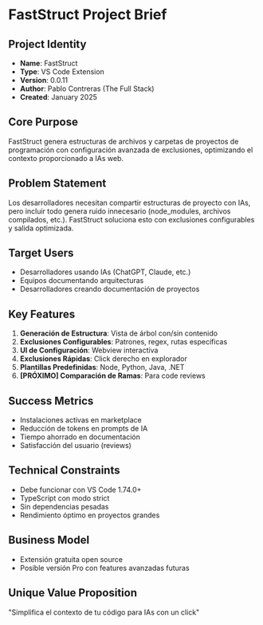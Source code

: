# FastStruct Project Brief

## Project Identity
- **Name**: FastStruct
- **Type**: VS Code Extension
- **Version**: 0.0.11
- **Author**: Pablo Contreras (The Full Stack)
- **Created**: January 2025

## Core Purpose
FastStruct genera estructuras de archivos y carpetas de proyectos de programación con configuración 
avanzada de exclusiones, optimizando el contexto proporcionado a IAs web.

## Problem Statement
Los desarrolladores necesitan compartir estructuras de proyecto con IAs, pero incluir todo genera 
ruido innecesario (node_modules, archivos compilados, etc.). FastStruct soluciona esto con 
exclusiones configurables y salida optimizada.

## Target Users
- Desarrolladores usando IAs (ChatGPT, Claude, etc.)
- Equipos documentando arquitecturas
- Desarrolladores creando documentación de proyectos

## Key Features
1. **Generación de Estructura**: Vista de árbol con/sin contenido
2. **Exclusiones Configurables**: Patrones, regex, rutas específicas
3. **UI de Configuración**: Webview interactiva
4. **Exclusiones Rápidas**: Click derecho en explorador
5. **Plantillas Predefinidas**: Node, Python, Java, .NET
6. **[PRÓXIMO] Comparación de Ramas**: Para code reviews

## Success Metrics
- Instalaciones activas en marketplace
- Reducción de tokens en prompts de IA
- Tiempo ahorrado en documentación
- Satisfacción del usuario (reviews)

## Technical Constraints
- Debe funcionar con VS Code 1.74.0+
- TypeScript con modo strict
- Sin dependencias pesadas
- Rendimiento óptimo en proyectos grandes

## Business Model
- Extensión gratuita open source
- Posible versión Pro con features avanzadas futuras

## Unique Value Proposition
"Simplifica el contexto de tu código para IAs con un click"
